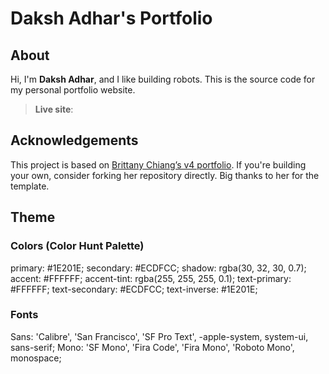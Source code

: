 # Daksh Adhar's Portfolio

## About

Hi, I'm **Daksh Adhar**, and I like building robots. This is the source code for my personal portfolio website.

> **Live site**: 

## Acknowledgements

This project is based on [Brittany Chiang’s v4 portfolio](https://github.com/bchiang7/v4). If you're building your own, consider forking her repository directly. Big thanks to her for the template.

## Theme

### Colors (Color Hunt Palette)

primary: #1E201E;
secondary: #ECDFCC;
shadow: rgba(30, 32, 30, 0.7);
accent: #FFFFFF;
accent-tint: rgba(255, 255, 255, 0.1);
text-primary: #FFFFFF;
text-secondary: #ECDFCC;
text-inverse: #1E201E;


### Fonts
Sans: 'Calibre', 'San Francisco', 'SF Pro Text', -apple-system, system-ui, sans-serif;
Mono: 'SF Mono', 'Fira Code', 'Fira Mono', 'Roboto Mono', monospace;
